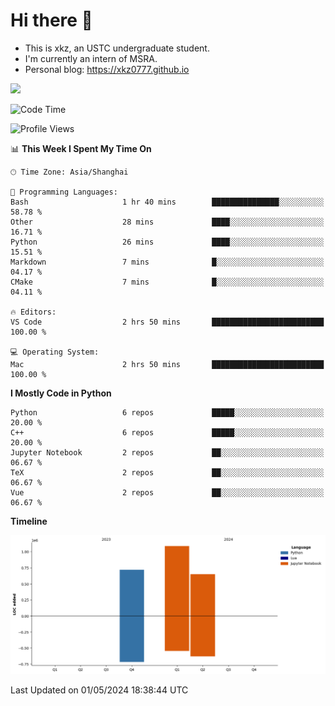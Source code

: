 # Hi there :wave:

- This is xkz, an USTC undergraduate student.
- I'm currently an intern of MSRA.
- Personal blog: <https://xkz0777.github.io>

<img src="http://github-profile-summary-cards.vercel.app/api/cards/stats?username=xkz0777">

<!--START_SECTION:waka-->
![Code Time](http://img.shields.io/badge/Code%20Time-346%20hrs%2021%20mins-blue)

![Profile Views](http://img.shields.io/badge/Profile%20Views-0-blue)

📊 **This Week I Spent My Time On** 

```text
🕑︎ Time Zone: Asia/Shanghai

💬 Programming Languages: 
Bash                     1 hr 40 mins        ███████████████░░░░░░░░░░   58.78 % 
Other                    28 mins             ████░░░░░░░░░░░░░░░░░░░░░   16.71 % 
Python                   26 mins             ████░░░░░░░░░░░░░░░░░░░░░   15.51 % 
Markdown                 7 mins              █░░░░░░░░░░░░░░░░░░░░░░░░   04.17 % 
CMake                    7 mins              █░░░░░░░░░░░░░░░░░░░░░░░░   04.11 % 

🔥 Editors: 
VS Code                  2 hrs 50 mins       █████████████████████████   100.00 % 

💻 Operating System: 
Mac                      2 hrs 50 mins       █████████████████████████   100.00 % 
```

**I Mostly Code in Python** 

```text
Python                   6 repos             █████░░░░░░░░░░░░░░░░░░░░   20.00 % 
C++                      6 repos             █████░░░░░░░░░░░░░░░░░░░░   20.00 % 
Jupyter Notebook         2 repos             ██░░░░░░░░░░░░░░░░░░░░░░░   06.67 % 
TeX                      2 repos             ██░░░░░░░░░░░░░░░░░░░░░░░   06.67 % 
Vue                      2 repos             ██░░░░░░░░░░░░░░░░░░░░░░░   06.67 % 
```



**Timeline**

![Lines of Code chart](https://raw.githubusercontent.com/xkz0777/xkz0777/master/assets/bar_graph.png)


 Last Updated on 01/05/2024 18:38:44 UTC
<!--END_SECTION:waka-->
